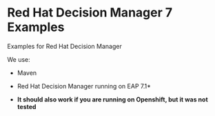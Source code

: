 # Red Hat Decision Manager 7 Examples
Examples for Red Hat Decision Manager

We use:

* Maven
* Red Hat Decision Manager running on EAP 7.1*


* **It should also work if you are running on Openshift, but it was not tested**
